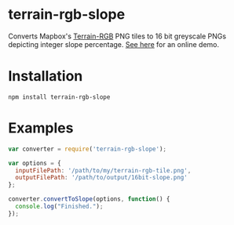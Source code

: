 # terrain-rgb-slope
Converts Mapbox's [Terrain-RGB](https://docs.mapbox.com/help/troubleshooting/access-elevation-data/) PNG tiles to 16 bit greyscale PNGs depicting integer slope percentage. [See here](http://www.redshifted.org/) for an online demo.

# Installation

`npm install terrain-rgb-slope`


# Examples
```javascript
var converter = require('terrain-rgb-slope');

var options = {
  inputFilePath: '/path/to/my/terrain-rgb-tile.png',
  outputFilePath: '/path/to/output/16bit-slope.png'
};

converter.convertToSlope(options, function() {
  console.log("Finished.");
});

